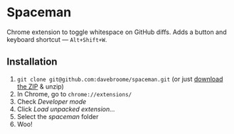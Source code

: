 Spaceman
========

Chrome extension to toggle whitespace on GitHub diffs. Adds a button and keyboard shortcut — `Alt+Shift+W`.


Installation
------------

1. `git clone git@github.com:davebroome/spaceman.git` (or just [download the ZIP](https://github.com/davebroome/spaceman/archive/master.zip) & unzip)
2. In Chrome, go to `chrome://extensions/`
3. Check _Developer mode_
4. Click _Load unpacked extension..._
5. Select the _spaceman_ folder
6. Woo!

